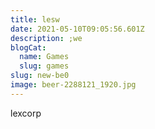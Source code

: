 ```yaml
---
title: lesw
date: 2021-05-10T09:05:56.601Z
description: ;we
blogCat:
  name: Games
  slug: games
slug: new-be0
image: beer-2288121_1920.jpg
---
```

lexcorp
